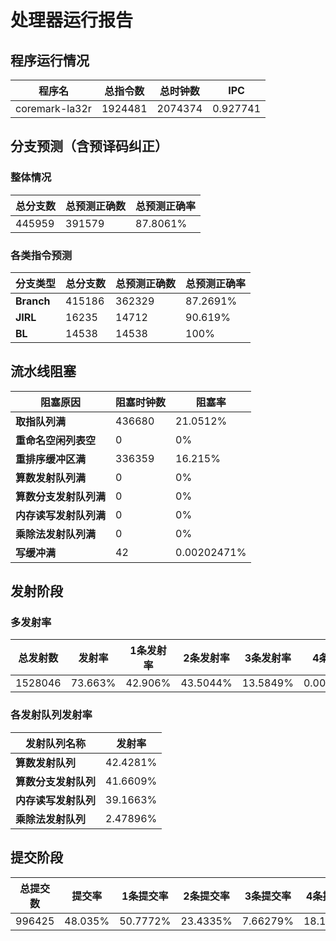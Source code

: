 # 处理器运行报告
## 程序运行情况
|程序名|总指令数|总时钟数|IPC|
|---|---|---|---|
|coremark-la32r|1924481|2074374|0.927741|

## 分支预测（含预译码纠正）
### 整体情况
|总分支数|总预测正确数|总预测正确率|
|---|---|---|
|445959|391579|87.8061%|

### 各类指令预测
|分支类型|总分支数|总预测正确数|总预测正确率|
|---|---|---|---|
|**Branch**| 415186 | 362329 | 87.2691%|
|**JIRL**| 16235 | 14712 | 90.619%|
|**BL**| 14538 | 14538 | 100%|

## 流水线阻塞
|阻塞原因|阻塞时钟数|阻塞率|
|---|---|---|
|**取指队列满**| 436680 | 21.0512%|
|**重命名空闲列表空**|0 | 0%|
|**重排序缓冲区满**|336359 | 16.215%|
|**算数发射队列满**|0 | 0%|
|**算数分支发射队列满**|0 | 0%|
|**内存读写发射队列满**|0 | 0%|
|**乘除法发射队列满**|0 | 0%|
|**写缓冲满**|42 | 0.00202471%|

## 发射阶段
### 多发射率
|总发射数|发射率|1条发射率|2条发射率|3条发射率|4条发射率|
|---|---|---|---|---|---|
|1528046|73.663%|42.906%|43.5044%|13.5849%|0.0047119%|

### 各发射队列发射率
|发射队列名称|发射率|
|---|---|
|**算数发射队列**|42.4281%|
|**算数分支发射队列**|41.6609%|
|**内存读写发射队列**|39.1663%|
|**乘除法发射队列**|2.47896%|

## 提交阶段
|总提交数|提交率|1条提交率|2条提交率|3条提交率|4条提交率|
|---|---|---|---|---|---|
|996425|48.035%|50.7772%|23.4335%|7.66279%|18.1265%|

